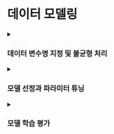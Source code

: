 # 데이터 모델링

<details><summary><h3>데이터 변수명 지정 및 불균형 처리</h3></summary>
- 데이터 변수명 지정
  
```python
# 분석할 17개의 사고의 변수명 지정 
col = ['MCHN_ACDNT_OCRN_CNT', 'ETC_OCRN_CNT', 'BLTRM_OCRN_CNT',
       'ACDNT_INJ_OCRN_CNT', 'EXCL_DISEASE_OCRN_CNT', 'VHC_ACDNT_OCRN_CNT',
       'HRFAF_OCRN_CNT', 'DRKNSTAT_OCRN_CNT', 'ANML_INSCT_ACDNT_OCRN_CNT',
       'FLPS_ACDNT_OCRN_CNT', 'PDST_ACDNT_OCRN_CNT', 'LACRTWND_OCRN_CNT',
       'MTRCYC_ACDNT_OCRN_CNT', 'DRV_ACDNT_OCRN_CNT', 'BCYC_ACDNT_OCRN_CNT',
       'POSNG_OCRN_CNT', 'FALLING_OCRN_CNT']

for i in col: # 변수명 지정 --> data_각 사고 이름 ( ex) data_HRFAF_OCRN_CNT )
    globals()["data_{}".format(i)] = pd.DataFrame()
    globals()["data_{}".format(i)] = final_DF.iloc[:,18:] # X 값
    globals()["data_{}".format(i)]["GRID_ID"] = final_DF["GRID_ID"]
    globals()["data_{}".format(i)]["label"] = final_DF[i] # 라벨 넣기
  
  
  ```
  
  
  
 
  
  
  - 사건이 발생하지 않은 경우가 월등히 많아 undersampling 처리 후 변수명 변경
  ```python
  from imblearn.under_sampling import NearMiss 
nm = NearMiss()

rus = RandomUnderSampler(random_state=0, sampling_strategy=0.7)
                         
                          {
        # 0: int(globals()["data_{}".format(i)][globals()["data_{}".format(i)]["label"] == 1].shape[0]*1.5),
        # 1: globals()["data_{}".format(i)][globals()["data_{}".format(i)]["label"] == 1].shape[0]})

for i in col: 
    X = globals()["data_{}".format(i)].iloc[:,:-1] 
    y = globals()["data_{}".format(i)]["label"]
    
    globals()["res_X_{}".format(i)], globals()["res_y_{}".format(i)] = rus.fit_resample(X, y) ###

    globals()["res_X_{}".format(i)]["label"] = globals()["res_y_{}".format(i)]
    globals()["res_{}".format(i)] = globals()["res_X_{}".format(i)]

    
    X = globals()["res_{}".format(i)].drop(['label'], axis=1)
    y = globals()["res_{}".format(i)]['label']
    
    # 각 사건 변수 훈련 데이터 / 테스트 데이터 분리
    globals()["X_train_{}".format(i)], \
    globals()["X_test_{}".format(i)], \
    globals()["y_train_{}".format(i)], \
    globals()["y_test_{}".format(i)] = train_test_split(X, y, test_size = 0.3, random_state = 0)
  ```
  
</details>

<details><summary><h3>모델 선정과 파라미터 튜닝</h3></summary>
  
- 기계사고에 대한 Pycaret 결과 예시

![image](https://user-images.githubusercontent.com/111345469/224694243-b8acd554-0898-423b-80e9-948ba9f719ad.png)

AutoML을 통해 점수를 확인하고 적합한 모델을 선정

```python
RF_model = RandomForestClassifier(random_state = 10) # Random Forest
xgb_model = XGBClassifier(random_state = 10) # XGBoost
cat_model = CatBoostClassifier(random_state = 10) # CatBoost
  
```
이후 GridSearchCV 및 RandomSearchCV을 통해 파라미터 수정
  
- 파라미터 예시
```python
  # CatBoost fit
def CatBoost_model(X_train, y_train, X_test):
    params = {
            "iterations" : 1000,
            "learning_rate" : 0.002,
            "depth" : 6,
            "l2_leaf_reg" : 3,
            "model_size_reg" : 0.5,
            "rsm" : 1,
            "loss_function" : "Logloss",
            "border_count" : 254,
            "feature_border_type" : "GreedyLogSum",
            "leaf_estimation_iterations" : 10,
            "leaf_estimation_method" : 'Newton',
            "class_weights" :None,
            "random_strength" :1,
            "eval_metric" : "Logloss",
            "boosting_type" :"Plain",
            "task_type" :"CPU",
            "subsample" : 0.8,
            "grow_policy" : "SymmetricTree",
            "min_data_in_leaf" :1,
            "max_leaves" :64,
             }
    CBCM = CatBoostClassifier(**params, random_state = 10)
    CBCM.fit(X_train, y_train)
    return CBCM
```
  
  
</details>

<details><summary><h3>모델 학습 평가</h3></summary>
- 기계사고 모델 roc_curve
  
![image](https://user-images.githubusercontent.com/111345469/224696625-7591d0bc-0fda-4b2e-9d15-c0771ff88ae6.png)

 - 기계사고 모델 confusion
![image](https://user-images.githubusercontent.com/111345469/224699475-2e1272d8-f6f1-4586-a353-34f385565a4d.png)

- 기계사고 모델 feature importance
![image](https://user-images.githubusercontent.com/111345469/224699585-b1177baf-a8a6-430c-bad4-63d5175b5806.png)

  노인 인구 밀집 지역에 많은 출동이 있었음을 알 수 있다.
  
  (위와 같은 작업을 각 사건에 대해서 진행)
  
</details>

